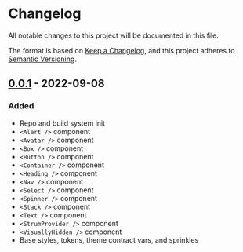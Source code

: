 # Changelog

All notable changes to this project will be documented in this file.

The format is based on [Keep a Changelog](https://keepachangelog.com/en/1.0.0/),
and this project adheres to [Semantic Versioning](https://semver.org/spec/v2.0.0.html).

## [0.0.1] - 2022-09-08

### Added

- Repo and build system init
- `<Alert />` component
- `<Avatar />` component
- `<Box />` component
- `<Button />` component
- `<Container />` component
- `<Heading />` component
- `<Nav />` component
- `<Select />` component
- `<Spinner />` component
- `<Stack />` component
- `<Text />` component
- `<StrumProvider />` component
- `<VisuallyHidden />` component
- Base styles, tokens, theme contract vars, and sprinkles

[0.0.1]: https://github.com/colinhemphill/strum-design/releases/tag/v0.0.1
